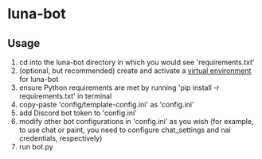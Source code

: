 # luna-bot

## Usage

1) cd into the luna-bot directory in which you would see 'requirements.txt'
2) (optional, but recommended) create and activate a [virtual environment](https://docs.python.org/3/library/venv.html)
   for luna-bot
3) ensure Python requirements are met by running 'pip install -r requirements.txt' in terminal
4) copy-paste 'config/template-config.ini' as 'config.ini'
5) add Discord bot token to 'config.ini'
6) modify other bot configurations in 'config.ini' as you wish (for example, to use chat or paint, you need to
   configure chat_settings and nai credentials, respectively)
6) run bot.py
